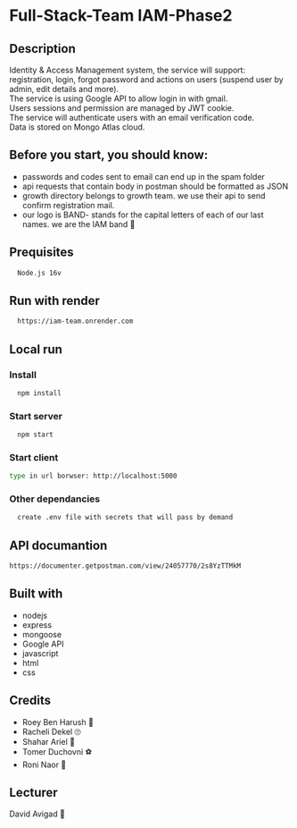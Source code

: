# Full-Stack-Team IAM-Phase2

## Description
Identity & Access Management system, the service will support:
<br>registration, login, forgot password and actions on users (suspend user by admin, edit details and more).
<br>The service is using Google API to allow login in with gmail.
<br>Users sessions and permission are managed by JWT cookie.
<br>The service will authenticate users with an email verification code.
<br>Data is stored on Mongo Atlas cloud.

## Before you start, you should know:
* passwords and codes sent to email can end up in the spam folder
* api requests that contain body in postman should be formatted as JSON  
* growth directory belongs to growth team. we use their api to send confirm registration mail.
* our logo is BAND- stands for the capital letters of each of our last names. we are the IAM band :fox_face:	
## Prequisites
```bash
  Node.js 16v
```
## Run with render
```bash
  https://iam-team.onrender.com
```
## Local run
### Install
```bash
  npm install
```
### Start server
```bash
  npm start
```
### Start client
```bash
type in url borwser: http://localhost:5000 
```
### Other dependancies
```bash
  create .env file with secrets that will pass by demand 
```
## API documantion
```bash
https://documenter.getpostman.com/view/24057770/2s8YzTTMkM
```
## Built with
* nodejs
* express
* mongoose
* Google API
* javascript
* html
* css

## Credits
* Roey Ben Harush :ring:
* Racheli Dekel :roll_eyes:
* Shahar Ariel :guitar:
* Tomer Duchovni 	:soccer:
* Roni Naor :socks:

## Lecturer
David Avigad :lollipop:

